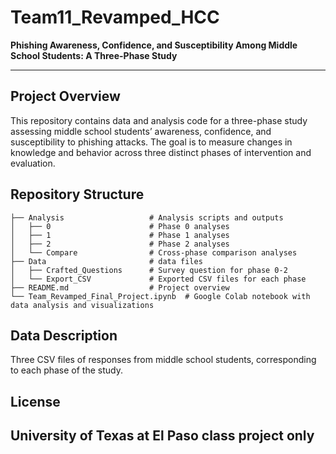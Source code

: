 # Team11_Revamped_HCC

**Phishing Awareness, Confidence, and Susceptibility Among Middle School Students: A Three-Phase Study**

---

## Project Overview
This repository contains data and analysis code for a three-phase study assessing middle school students’ awareness, confidence, and susceptibility to phishing attacks. The goal is to measure changes in knowledge and behavior across three distinct phases of intervention and evaluation.

## Repository Structure
```
├── Analysis                   # Analysis scripts and outputs
│   ├── 0                      # Phase 0 analyses
│   ├── 1                      # Phase 1 analyses
│   ├── 2                      # Phase 2 analyses
│   └── Compare                # Cross-phase comparison analyses
├── Data                       # data files
│   ├── Crafted_Questions      # Survey question for phase 0-2
│   └── Export_CSV             # Exported CSV files for each phase
├── README.md                  # Project overview 
└── Team_Revamped_Final_Project.ipynb  # Google Colab notebook with data analysis and visualizations
```

## Data Description
Three CSV files of responses from middle school students, corresponding to each phase of the study.


## License
University of Texas at El Paso class project only
---
